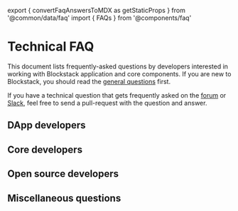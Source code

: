export { convertFaqAnswersToMDX as getStaticProps } from '@common/data/faq'
import { FAQs } from '@components/faq'

# Technical FAQ

This document lists frequently-asked questions by developers interested in working with Blockstack application and core components. If you are new to Blockstack, you should read the [general questions](/faqs/allFAQs) first.

If you have a technical question that gets frequently asked on the
[forum](https://forum.blockstack.org) or [Slack](https://blockstack.slack.com),
feel free to send a pull-request with the question and answer.

## DApp developers

<FAQs category="appdevs" data={props.mdx} />

## Core developers

<FAQs category="coredevs" data={props.mdx} />

## Open source developers

<FAQs category="opensource" data={props.mdx} />

## Miscellaneous questions

<FAQs category="miscquest" data={props.mdx} />
